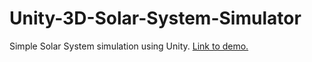 # Unity-3D-Solar-System-Simulator
Simple Solar System simulation using Unity.
<a href="https://matthewholliday.itch.io/solar-system-simulator">Link to demo.</a>
